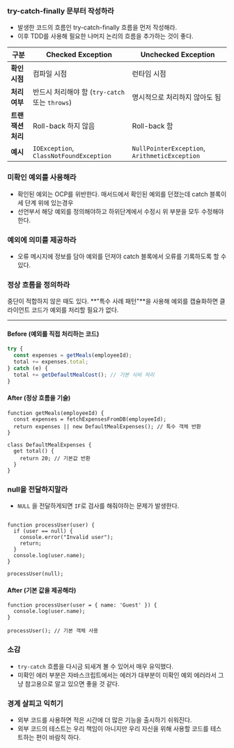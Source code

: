 ### try-catch-finally 문부터 작성하라

- 발생한 코드의 흐름인 try-catch-finally 흐름을 먼저 작성해라.
- 이후 TDD를 사용해 필요한 나머지 논리의 흐름을 추가하는 것이 좋다.

| **구분**          | **Checked Exception**                          | **Unchecked Exception**                       |
| ----------------- | ---------------------------------------------- | --------------------------------------------- |
| **확인 시점**     | 컴파일 시점                                    | 런타임 시점                                   |
| **처리 여부**     | 반드시 처리해야 함 (`try-catch` 또는 `throws`) | 명시적으로 처리하지 않아도 됨                 |
| **트랜잭션 처리** | Roll-back 하지 않음                            | Roll-back 함                                  |
| **예시**          | `IOException`, `ClassNotFoundException`        | `NullPointerException`, `ArithmeticException` |

### 미확인 예외를 사용해라

- 확인된 예외는 OCP를 위반한다. 매서드에서 확인된 예외를 던졌는데 catch 블록이 세 단계 위에 있는경우
- 선언부서 해당 예외를 정의해야하고 하위단계에서 수정시 위 부분을 모두 수정해야한다.

### 예외에 의미를 제공하라

- 오류 메시지에 정보를 담아 예외를 던져야 catch 블록에서 오류를 기록하도록 할 수있다.

### 정상 흐름을 정의하라

중단이 적합하지 않은 때도 있다. **"특수 사례 패턴"**을 사용해 예외를 캡슐화하면 클라이언트 코드가 예외를 처리할 필요가 없다.

---

#### **Before (예외를 직접 처리하는 코드)**

```javascript
try {
  const expenses = getMeals(employeeId);
  total += expenses.total;
} catch (e) {
  total += getDefaultMealCost(); // 기본 식비 처리
}
```

#### **After (정상 흐름을 기술)**

```JS
function getMeals(employeeId) {
  const expenses = fetchExpensesFromDB(employeeId);
  return expenses || new DefaultMealExpenses(); // 특수 객체 반환
}

class DefaultMealExpenses {
  get total() {
    return 20; // 기본값 반환
  }
}
```

### null을 전달하지말라

- `NULL` 을 전달하게되면 `IF`로 검사를 해줘야하는 문제가 발생한다.

```JS

function processUser(user) {
  if (user == null) {
    console.error("Invalid user");
    return;
  }
  console.log(user.name);
}

processUser(null);
```

#### **After (기본 값을 제공해라)**

```JS
function processUser(user = { name: 'Guest' }) {
  console.log(user.name);
}

processUser(); // 기본 객체 사용
```

### 소감

- `try-catch` 흐름을 다시금 되새겨 볼 수 있어서 매우 유익했다.
- 미확인 에러 부분은 자바스크립트에서는 에러가 대부분이 미확인 예외 에러라서 그냥 참고용으로 알고 있으면 좋을 것 같다.

### 경계 살피고 익히기

- 외부 코드를 사용하면 적은 시간에 더 많은 기능을 출시하기 쉬워진다.
- 외부 코드의 테스트는 우리 책임이 아니지만 우리 자신을 위해 사용할 코드를 테스트하는 편이 바람직 하다.

